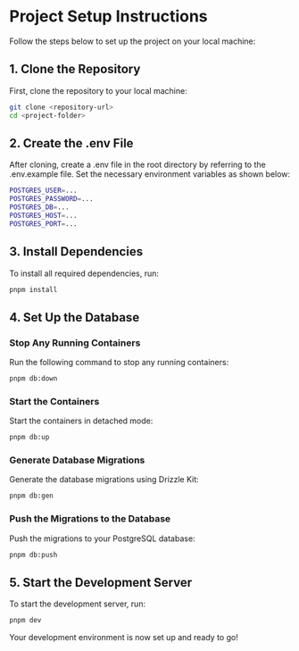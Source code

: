 # Project Setup Instructions

Follow the steps below to set up the project on your local machine:

## 1. Clone the Repository

First, clone the repository to your local machine:

```bash
git clone <repository-url>
cd <project-folder>
```

## 2. Create the .env File

After cloning, create a .env file in the root directory by referring to the .env.example file. Set the necessary environment variables as shown below:

```bash
POSTGRES_USER=...
POSTGRES_PASSWORD=...
POSTGRES_DB=...
POSTGRES_HOST=...
POSTGRES_PORT=...
```

## 3. Install Dependencies

To install all required dependencies, run:

```bash
pnpm install
```

## 4. Set Up the Database

### Stop Any Running Containers

Run the following command to stop any running containers:

```bash
pnpm db:down
```

### Start the Containers

Start the containers in detached mode:

```bash
pnpm db:up
```

### Generate Database Migrations

Generate the database migrations using Drizzle Kit:

```bash
pnpm db:gen
```

### Push the Migrations to the Database

Push the migrations to your PostgreSQL database:

```bash
pnpm db:push
```

## 5. Start the Development Server

To start the development server, run:

```bash
pnpm dev
```

Your development environment is now set up and ready to go!

